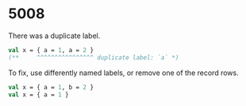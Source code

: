# 5008

There was a duplicate label.

```sml
val x = { a = 1, a = 2 }
(**     ^^^^^^^^^^^^^^^^ duplicate label: `a` *)
```

To fix, use differently named labels, or remove one of the record rows.

```sml
val x = { a = 1, b = 2 }
val x = { a = 1 }
```
